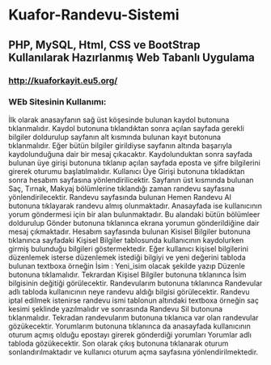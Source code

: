 # Kuafor-Randevu-Sistemi
## PHP, MySQL, Html, CSS ve BootStrap Kullanılarak Hazırlanmış Web Tabanlı Uygulama 
### http://kuaforkayit.eu5.org/

### WEb Sitesinin Kullanımı:
İlk olarak anasayfanın sağ üst köşesinde bulunan kaydol butonuna tıklanmalıdır.
Kaydol butonuna tıklandıktan sonra açılan sayfada gerekli bilgiler doldurulup sayfanın alt kısmında bulunan kayıt butonuna tıklanmalıdır.
Eğer bütün bilgiler girildiyse sayfanın altında başarıyla kaydolunduğuna dair bir mesaj çıkacaktır.
Kaydolunduktan sonra sayfada bulunan üye girişi butonuna tıklanıp açılan sayfada eposta ve şifre bilgilerini girerek oturumu başlatılmalıdır.
Kullanıcı Üye Girişi butonuna tıkladıktan sonra  hesabım sayfasına yönlendirilicektir.
Sayfanın üst kısmında bulunan Saç, Tırnak, Makyaj bölümlerine tıklandığı zaman randevu sayfasına yönlendirilecektir.
Randevu sayfasında bulunan Hemen Randevu Al butonuna tıklayarak randevu almış olunmaktadır.
Anasayfada ise kullanıcının yorum göndermesi için bir alan bulunmaktadır.
Bu alandaki bütün bölümleer doldurulup Gönder butonuna tıklanınca ekrana yorumun gönderildiğine dair mesaj çıkmaktadır.
Hesabım sayfasında bulunan Kisisel Bilgiler butonuna tıklanınca sayfadaki Kişisel Bilgiler tablosunda kullanıcının kaydolurken girmiş bulunduğu bilgileri göstermektedir.
Eğer kullanıcı kişisel bilgilerini düzenlemek isterse düzenlemek istediği bilgiyi ve yeni değerini tabloda bulunan textboxa örneğin İsim : Yeni_isim olacak şekilde yazıp Düzenle butonuna tıklamalıdır. Tekrardan Kişisel Bilgiler butonuna tıklanınca İsim bilgisinin değitiği görülecektir.
Randevularım butonuna tıklanınca Randevular adlı tabloda kullanıcının neye randevu aldığı bilgisi görülecektir. Randevu iptal edilmek istenirse randevu ismi tablonun altındaki textboxa örneğin saç kesimi şeklinde yazılmalıdır ve sonrasında Randevu Sil butonuna tıklanmalıdır. Tekradan randevularım butonuna tıklanıca var olan randevular gözükecektir.
Yorumlarım butonuna tıklanınca da anasayfada kullanıcının oturum açmış olduğu epostayı girerek gönderdiği yorumları Yorumlar adlı tabloda gözükecektir.
Son olarak çıkış butonuna tıklanarak oturum sonlandırılmaktadır ve kullanıcı oturum açma sayfasına yönlendirilmektedir.



